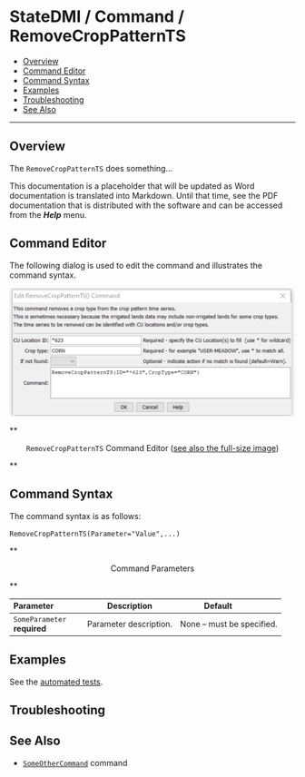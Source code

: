 # StateDMI / Command / RemoveCropPatternTS #

* [Overview](#overview)
* [Command Editor](#command-editor)
* [Command Syntax](#command-syntax)
* [Examples](#examples)
* [Troubleshooting](#troubleshooting)
* [See Also](#see-also)

-------------------------

## Overview ##

The `RemoveCropPatternTS` does something...

This documentation is a placeholder that will be updated as Word documentation is translated into Markdown.
Until that time, see the PDF documentation that is distributed with the software and can be accessed
from the ***Help*** menu.

## Command Editor ##

The following dialog is used to edit the command and illustrates the command syntax.

![RemoveCropPatternTS](RemoveCropPatternTS.png)

**<p style="text-align: center;">
`RemoveCropPatternTS` Command Editor (<a href="../RemoveCropPatternTS.png">see also the full-size image</a>)
</p>**

## Command Syntax ##

The command syntax is as follows:

```text
RemoveCropPatternTS(Parameter="Value",...)
```
**<p style="text-align: center;">
Command Parameters
</p>**

| **Parameter**&nbsp;&nbsp;&nbsp;&nbsp;&nbsp;&nbsp;&nbsp;&nbsp;&nbsp;&nbsp;&nbsp;&nbsp; | **Description** | **Default**&nbsp;&nbsp;&nbsp;&nbsp;&nbsp;&nbsp;&nbsp;&nbsp;&nbsp;&nbsp; |
| --------------|-----------------|----------------- |
|`SomeParameter`<br>**required**|Parameter description.|None – must be specified.|

## Examples ##

See the [automated tests](https://github.com/OpenWaterFoundation/cdss-app-statedmi-main/tree/master/test/regression/commands/RemoveCropPatternTS).

## Troubleshooting ##

## See Also ##

* [`SomeOtherCommand`](../SomeOtherCommand/SomeOtherCommand) command
